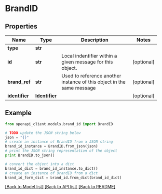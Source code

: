 # BrandID


## Properties
Name | Type | Description | Notes
------------ | ------------- | ------------- | -------------
**type** | **str** |  | 
**id** | **str** | Local indentifier within a given message for this object. | [optional] 
**brand_ref** | **str** | Used to reference another instance of this object in the same message | [optional] 
**identifier** | [**Identifier**](Identifier.md) |  | [optional] 

## Example

```python
from openapi_client.models.brand_id import BrandID

# TODO update the JSON string below
json = "{}"
# create an instance of BrandID from a JSON string
brand_id_instance = BrandID.from_json(json)
# print the JSON string representation of the object
print BrandID.to_json()

# convert the object into a dict
brand_id_dict = brand_id_instance.to_dict()
# create an instance of BrandID from a dict
brand_id_form_dict = brand_id.from_dict(brand_id_dict)
```
[[Back to Model list]](../README.md#documentation-for-models) [[Back to API list]](../README.md#documentation-for-api-endpoints) [[Back to README]](../README.md)


